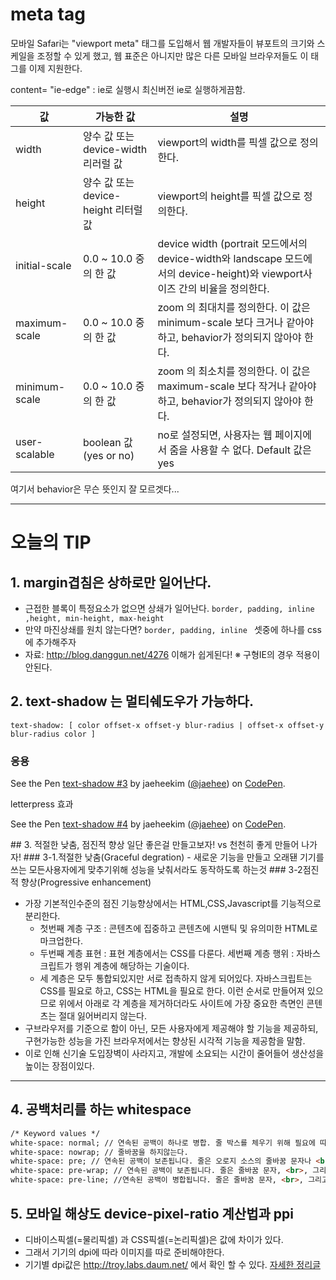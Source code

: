 # meta tag
모바일 Safari는 "viewport meta" 태그를 도입해서 웹 개발자들이 뷰포트의 크기와 스케일을 조정할 수 있게 했고, 웹 표준은 아니지만 많은 다른 모바일 브라우저들도 이 태그를 이제 지원한다.

content= "ie-edge" : ie로 실행시 최신버전 ie로 실행하게끔함.

| 값  | 가능한 값   | 설명   |
|---|---|---|
|width   | 양수 값 또는 device-width 리러럴 값  |  viewport의 width를 픽셀 값으로 정의한다. |
|height   | 양수 값 또는 device-height 리터럴 값  | viewport의 height를 픽셀 값으로 정의한다.  |
|initial-scale   |  0.0 ~ 10.0 중의 한 값 | device width (portrait 모드에서의 device-width와 landscape 모드에서의 device-height)와 viewport사이즈 간의 비율을 정의한다.  |
|maximum-scale   | 0.0 ~ 10.0 중의 한 값  | zoom 의 최대치를 정의한다. 이 값은 minimum-scale 보다 크거나 같아야 하고, behavior가 정의되지 않아야 한다.  |
|minimum-scale   |  0.0 ~ 10.0 중의 한 값 | zoom 의 최소치를 정의한다. 이 값은 maximum-scale 보다 작거나 같아야 하고, behavior가 정의되지 않아야 한다.  |
|user-scalable   | boolean 값 (yes or no)  |  no로 설정되면, 사용자는 웹 페이지에서 줌을 사용할 수 없다. Default 값은 yes |

여기서 behavior은 무슨 뜻인지 잘 모르겟다...

---

# 오늘의 TIP
## 1. margin겹침은 상하로만 일어난다.
- 근접한 블록이 특정요소가 없으면 상쇄가 일어난다. ```border, padding, inline ,height, min-height, max-height```
- 만약 마진상쇄를 원치 않는다면? ```border, padding, inline ``` 셋중에 하나를 css에 추가해주자
- 자료: http://blog.danggun.net/4276 이해가 쉽게된다! 
※ 구형IE의 경우 적용이안된다.
## 2. text-shadow 는 멀티쉐도우가 가능하다.
```
text-shadow: [ color offset-x offset-y blur-radius | offset-x offset-y blur-radius color ]
```
### 응용
<p data-height="265" data-theme-id="0" data-slug-hash="mEoqJm" data-default-tab="css,result" data-user="jaehee" data-embed-version="2" data-pen-title="text-shadow #3" class="codepen">See the Pen <a href="https://codepen.io/jaehee/pen/mEoqJm/">text-shadow #3</a> by jaeheekim (<a href="https://codepen.io/jaehee">@jaehee</a>) on <a href="https://codepen.io">CodePen</a>.</p>
<script async src="https://production-assets.codepen.io/assets/embed/ei.js"></script>
 
letterpress 효과
<p data-height="265" data-theme-id="0" data-slug-hash="PzLOGO" data-default-tab="css,result" data-user="jaehee" data-embed-version="2" data-pen-title="text-shadow #4" class="codepen">See the Pen <a href="https://codepen.io/jaehee/pen/PzLOGO/">text-shadow #4</a> by jaeheekim (<a href="https://codepen.io/jaehee">@jaehee</a>) on <a href="https://codepen.io">CodePen</a>.</p>
<script async src="https://production-assets.codepen.io/assets/embed/ei.js"></script>
## 3. 적절한 낮춤, 점진적 향상
	일단 좋은걸 만들고보자! vs 천천히 좋게 만들어 나가자!
### 3-1.적절한 낮춤(Graceful degration)
- 새로운 기능을 만들고 오래됀 기기를 쓰는 모든사용자에게 맞추기위해  성능을 낮춰서라도 동작하도록 하는것
### 3-2점진적 향상(Progressive enhancement)


 - 가장 기본적인수준의 점진 기능향상에서는 HTML,CSS,Javascript를 기능적으로 분리한다.
	- 첫번째 계층 구조 : 콘텐츠에 집중하고 콘텐츠에 시맨틱 및 유의미한 HTML로 마크업한다.
	- 두번째 계층 표현 : 표현 계층에서는 CSS를 다룬다.
세번째 계층 행위 : 자바스크립트가 행위 계층에 해당하는 기술이다.
	- 세 계층은 모두 통합되있지만 서로 접촉하지 않게 되어있다. 자바스크립트는 CSS를 필요로 하고, CSS는 HTML을 필요로 한다. 이런 순서로 만들어져 있으므로 위에서 아래로 각 계층을 제거하더라도 사이트에 가장 중요한 측면인 콘텐츠는 절대 잃어버리지 않는다.
- 구브라우저를 기준으로 함이 아닌, 모든 사용자에게 제공해야 할 기능을 제공하되, 구현가능한 성능을 가진 브라우저에서는 향상된 시각적 기능을 제공함을 말함.
- 이로 인해 신기술 도입장벽이 사라지고, 개발에 소요되는 시간이 줄어들어 생산성을 높이는 장점이있다.


---
## 4. 공백처리를 하는 whitespace 
``` html
/* Keyword values */
white-space: normal; // 연속된 공백이 하나로 병합. 줄 박스를 체우기 위해 필요에 따라 줄을 끊는다,
white-space: nowrap; // 줄바꿈을 하지않는다.
white-space: pre; // 연속된 공백이 보존됩니다. 줄은 오로지 소스의 줄바꿈 문자나 <br> 요소에서만 끊어진다.
white-space: pre-wrap; // 연속된 공백이 보존됩니다. 줄은 줄바꿈 문자, <br>, 그리고 줄 박스를 채우기 위해 필요에 따라 끊어진다.
white-space: pre-line; //연속된 공백이 병합됩니다. 줄은 줄바꿈 문자, <br>, 그리고 줄 박스를 채우기 위해 필요에 따라 끊어진다.
```

## 5. 모바일 해상도 device-pixel-ratio 계산법과 ppi
- 디바이스픽셀(=물리픽셀) 과 CSS픽셀(=논리픽셀)은 값에 차이가 있다.
- 그래서 기기의 dpi에 따라 이미지를 따로 준비해야한다.
- 기기별 dpi값은 http://troy.labs.daum.net/ 에서 확인 할 수 있다.
[자세한 정리글]( https://pjh445.blog.me/220786859708)

